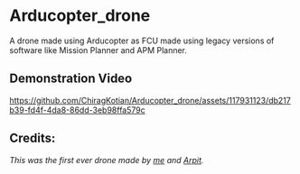 # Arducopter_drone
A drone made using Arducopter as FCU made using legacy versions of software like Mission Planner and APM Planner.

## Demonstration Video


https://github.com/ChiragKotian/Arducopter_drone/assets/117931123/db217b39-fd4f-4da8-86dd-3eb98ffa579c

## Credits:
_This was the first ever drone made by [me](https://chiragkotian.github.io) and [Arpit](https://github.com/arpitguptagithub)._
